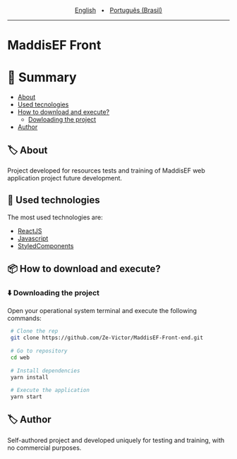  
<p align="center">
 <a href="https://github.com/Ze-Victor/MaddisEF-Front-end/blob/master/README-en.md">English</a>&nbsp;&nbsp;&nbsp;•&nbsp;&nbsp;
 <a href="https://github.com/Ze-Victor/MaddisEF-Front-end/blob/master/README.md">Português (Brasil)</a>
</p>
<hr>
 
# MaddisEF Front
 
# 🔖 Summary
 
- [About](#%EF%B8%8F-about)
- [Used tecnologies](#-used-technologies)
- [How to download and execute?](#-how-to-download-and-execute)
  - [Dowloading the project](#%EF%B8%8F-downloading-the-project)
- [Author](#-author)
 
## 🏷️ About
 
Project developed for resources tests and training of MaddisEF web application project future development.
 
## 🚀 Used technologies
 
The most used technologies are:
 
- [ReactJS](https://pt-br.reactjs.org/)
- [Javascript](https://developer.mozilla.org/pt-BR/docs/Web/JavaScript)
- [StyledComponents](https://styled-components.com/)
 
## 📦 How to download and execute?
 
### ⬇️ Downloading the project
 
Open your operational system terminal and execute the following commands:
 
```bash
 # Clone the rep
 git clone https://github.com/Ze-Victor/MaddisEF-Front-end.git
 
 # Go to repository
 cd web
 
 # Install dependencies
 yarn install
 
 # Execute the application
 yarn start
```
 
## 🏷️ Author
 
Self-authored project and developed uniquely for testing and training, with no commercial purposes.
 
